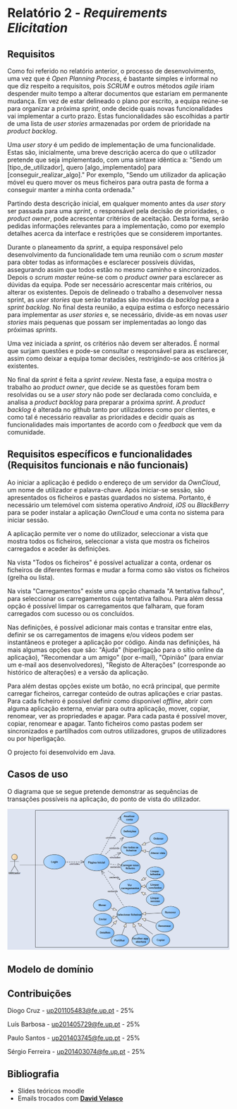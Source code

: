 # Relatório 2 - *Requirements Elicitation*

## Requisitos

Como foi referido no relatório anterior, o processo de desenvolvimento, uma vez que é *Open Planning Process*, é bastante simples e informal no que diz respeito a requisitos, pois *SCRUM* e outros métodos *agile* iriam despender muito tempo a alterar documentos que estariam em permanente mudança. Em vez de estar delineado o plano por escrito, a equipa reúne-se para organizar a próxima *sprint*, onde decide quais novas funcionalidades vai implementar a curto prazo. Estas funcionalidades são escolhidas a partir de uma lista de *user stories* armazenadas por ordem de prioridade na *product backlog*.

Uma *user story* é um pedido de implementação de uma funcionalidade. Estas são, inicialmente, uma breve descrição acerca do que o utilizador pretende que seja implementado, com uma sintaxe idêntica a: 
"Sendo um [tipo_de_utilizador], quero [algo_implementado] para [conseguir_realizar_algo]." 
Por exemplo, "Sendo um utilizador da aplicação móvel eu quero mover os meus ficheiros para outra pasta de forma a conseguir manter a minha conta ordenada."

Partindo desta descrição inicial, em qualquer momento antes da *user story* ser passada para uma *sprint*, o responsável pela decisão de prioridades, o *product owner*, pode acrescentar critérios de aceitação. 
Desta forma, serão pedidas informações relevantes para a implementação, como por exemplo detalhes acerca da interface e restrições que se considerem importantes.

Durante o planeamento da *sprint*, a equipa responsável pelo desenvolvimento da funcionalidade tem uma reunião com o *scrum master* para obter todas as informações e esclarecer possíveis dúvidas, assegurando assim que todos estão no mesmo caminho e sincronizados. Depois o *scrum master* reúne-se com o *product owner* para esclarecer as dúvidas da equipa. Pode ser necessário acrescentar mais critérios, ou alterar os existentes. Depois de delineado o trabalho a desenvolver nessa sprint, as *user stories* que serão tratadas são movidas da *backlog* para a *sprint backlog*.
No final desta reunião, a equipa estima o esforço necessário para implementar as *user stories* e, se necessário, divide-as em novas *user stories* mais pequenas que possam ser implementadas ao longo das próximas *sprints*.

Uma vez iniciada a *sprint*, os critérios não devem ser alterados. É normal que surjam questões e pode-se consultar o responsável para as esclarecer, assim como deixar a equipa tomar decisões, restrigindo-se aos critérios já existentes. 

No final da *sprint* é feita a *sprint review*. Nesta fase, a equipa mostra o trabalho ao *product owner*, que decide se as questões foram bem resolvidas ou se a *user story* não pode ser declarada como concluída, e analisa a *product backlog* para preparar a próxima *sprint*. A *product backlog* é alterada no github tanto por utilizadores como por clientes, e como tal é necessário reavaliar as prioridades e decidir quais as funcionalidades mais importantes de acordo com o *feedback* que vem da comunidade.

## Requisitos específicos e funcionalidades (Requisitos funcionais e não funcionais)

Ao iniciar a aplicação é pedido o endereço de um servidor da *OwnCloud*, um nome de utilizador e palavra-chave. Após iniciar-se sessão, são apresentados os ficheiros e pastas guardados no sistema. Portanto, é necessário um telemóvel com sistema operativo *Android*, *iOS* ou *BlackBerry* para se poder instalar a aplicação *OwnCloud* e uma conta no sistema para iniciar sessão.

A aplicação permite ver o nome do utilizador, seleccionar a vista que mostra todos os ficheiros, seleccionar a vista que mostra os ficheiros carregados e aceder às definições.

Na vista "Todos os ficheiros" é possível actualizar a conta, ordenar os ficheiros de diferentes formas e mudar a forma como são vistos os ficheiros (grelha ou lista). 

Na vista "Carregamentos" existe uma opção chamada "A tentativa falhou", para seleccionar os carregamentos cuja tentativa falhou. Para além dessa opção é possível limpar os carregamentos que falharam, que foram carregados com sucesso ou os concluídos. 

Nas definições, é possível adicionar mais contas e transitar entre elas, definir se os carregamentos de imagens e/ou vídeos podem ser instantâneos e proteger a aplicação por código. Ainda nas definições, há mais algumas opções que são: "Ajuda" (hiperligação para o sítio online da aplicação), "Recomendar a um amigo" (por e-mail), "Opinião" (para enviar um e-mail aos desenvolvedores), "Registo de Alterações" (corresponde ao histórico de alterações) e a versão da aplicação.

Para além destas opções existe um botão, no ecrã principal, que permite carregar ficheiros, carregar conteúdo de outras aplicações e criar pastas. Para cada ficheiro é possível definir como disponível *offline*, abrir com alguma aplicação externa, enviar para outra aplicação, mover, copiar, renomear, ver as propriedades e apagar. Para cada pasta é possível mover, copiar, renomear e apagar. Tanto ficheiros como pastas podem ser sincronizados e partilhados com outros utilizadores, grupos de utilizadores ou por hiperligação.

O projecto foi desenvolvido em Java.

## Casos de uso

O diagrama que se segue pretende demonstrar as sequências de transações possíveis na aplicação, do ponto de vista do utilizador. 

![UseCases](/ESOF-docs/resources/usecases.PNG)

## Modelo de domínio

## Contribuições

Diogo Cruz - up201105483@fe.up.pt - 25%

Luís Barbosa - up201405729@fe.up.pt - 25%

Paulo Santos - up201403745@fe.up.pt - 25%

Sérgio Ferreira - up201403074@fe.up.pt - 25%

## Bibliografia

* Slides teóricos moodle
* Emails trocados com [**David Velasco**](https://github.com/davivel)
